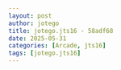 ```yaml
---
layout: post
author: jotego
title: jotego.jts16 - 58adf68
date: 2025-05-31
categories: [Arcade, jts16]
tags: [jotego.jts16]
---
```


